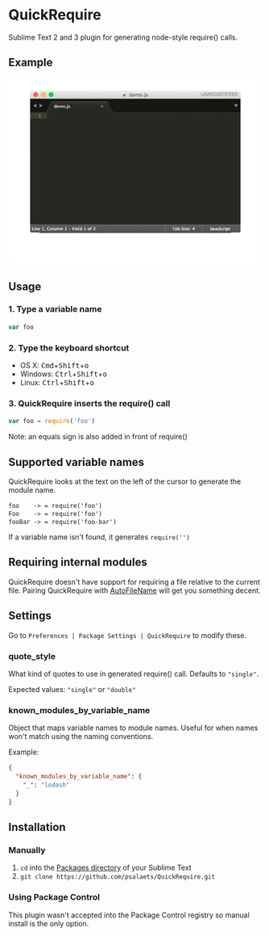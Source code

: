 # QuickRequire

Sublime Text 2 and 3 plugin for generating node-style require() calls.

## Example

![screenshots](demo.gif)

## Usage

### 1. Type a variable name

```js
var foo
```

### 2. Type the keyboard shortcut

* OS X: <kbd>Cmd</kbd>+<kbd>Shift</kbd>+<kbd>o</kbd>
* Windows: <kbd>Ctrl</kbd>+<kbd>Shift</kbd>+<kbd>o</kbd>
* Linux: <kbd>Ctrl</kbd>+<kbd>Shift</kbd>+<kbd>o</kbd>

### 3. QuickRequire inserts the require() call

```js
var foo = require('foo')
```

Note: an equals sign is also added in front of require()

## Supported variable names

QuickRequire looks at the text on the left of the cursor to generate the module name.

```
foo    -> = require('foo')
Foo    -> = require('foo')
fooBar -> = require('foo-bar')
```

If a variable name isn't found, it generates `require('')`

## Requiring internal modules

QuickRequire doesn't have support for requiring a file relative to the current file. Pairing QuickRequire with [AutoFileName](https://packagecontrol.io/packages/AutoFileName) will get you something decent.

## Settings

Go to `Preferences | Package Settings | QuickRequire` to modify these.

### quote_style

What kind of quotes to use in generated require() call. Defaults to `"single"`.

Expected values: `"single"` or `"double"`

### known_modules_by_variable_name

Object that maps variable names to module names. Useful for when names won't match using the naming conventions.

Example:

```json
{
  "known_modules_by_variable_name": {
    "_": "lodash"
  }
}
```

## Installation

### Manually

1. `cd` into the [Packages directory](http://docs.sublimetext.info/en/latest/basic_concepts.html#the-packages-directory) of your Sublime Text
2. `git clone https://github.com/psalaets/QuickRequire.git`

### Using Package Control

This plugin wasn't accepted into the Package Control registry so manual install is the only option.
